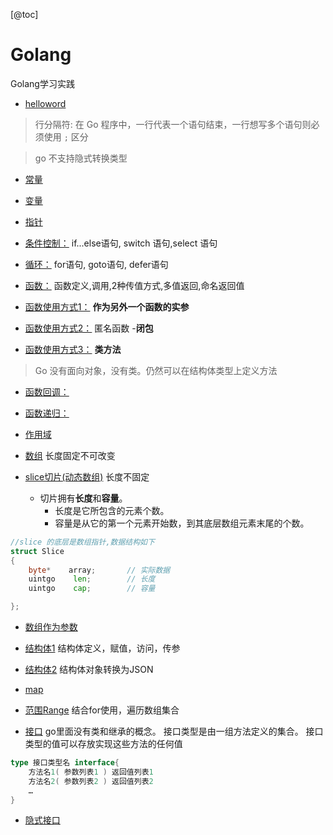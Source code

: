 [@toc]

# Golang
 Golang学习实践



- [helloword](./1hello.go)

>行分隔符:
在 Go 程序中，一行代表一个语句结束，一行想写多个语句则必须使用 `;` 区分

>go 不支持隐式转换类型
- [常量](./2variable.go)

- [变量](./3constant.go)

- [指针](./4指针.go)

- [条件控制：](./5条件控制.go)
if...else语句, switch 语句,select 语句

- [循环：](./6循环.go)
for语句, goto语句, defer语句

- [函数：](./7.0函数.go)
函数定义,调用,2种传值方式,多值返回,命名返回值

- [函数使用方式1：](./7.1函数.go)
**作为另外一个函数的实参**

- [函数使用方式2：](./7.2函数.go)
匿名函数 -**闭包**

- [函数使用方式3：](./7.3函数.go)
**类方法**

>Go 没有面向对象，没有类。仍然可以在结构体类型上定义方法

- [函数回调：](./7.4回调.go)
- [函数递归：](./7.5递归.go)


- [作用域](./8作用域.go)

- [数组](./9.1Array.go)
长度固定不可改变
- [slice切片(动态数组)](./9.2Slice.go)
长度不固定
    - 切片拥有**长度**和**容量**。
        - 长度是它所包含的元素个数。
        - 容量是从它的第一个元素开始数，到其底层数组元素末尾的个数。
```go
//slice 的底层是数组指针,数据结构如下
struct Slice
{   
    byte*    array;       // 实际数据
    uintgo    len;        // 长度
    uintgo    cap;        // 容量

};
```
- [数组作为参数](./10arrayToFunc.go)

- [结构体1](./11.1struct.go)
结构体定义，赋值，访问，传参

- [结构体2](./11.2struct.go)
结构体对象转换为JSON

- [map](./12map.go)

- [范围Range](./13Range.go)
结合for使用，遍历数组集合

- [接口](./14.1接口.go)
go里面没有类和继承的概念。
接口类型是由一组方法定义的集合。
接口类型的值可以存放实现这些方法的任何值
```go
type 接口类型名 interface{
    方法名1( 参数列表1 ) 返回值列表1
    方法名2( 参数列表2 ) 返回值列表2
    …
}
```
- [隐式接口](./14.2隐式接口.go)

